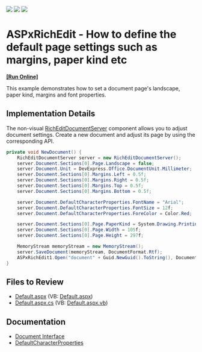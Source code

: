 <!-- default badges list -->
![](https://img.shields.io/endpoint?url=https://codecentral.devexpress.com/api/v1/VersionRange/128545359/16.1.4%2B)
[![](https://img.shields.io/badge/Open_in_DevExpress_Support_Center-FF7200?style=flat-square&logo=DevExpress&logoColor=white)](https://supportcenter.devexpress.com/ticket/details/T520406)
[![](https://img.shields.io/badge/📖_How_to_use_DevExpress_Examples-e9f6fc?style=flat-square)](https://docs.devexpress.com/GeneralInformation/403183)

# ASPxRichEdit - How to define the default page settings such as margins, paper kind etc
<!-- run online -->
**[[Run Online]](https://codecentral.devexpress.com/t520406/)**
<!-- run online end -->

This example demonstrates how to set a document page's landscape, paper kind, margins and font properties.

## Implementation Details

The non-visual [RichEditDocumentServer](https://docs.devexpress.com/OfficeFileAPI/DevExpress.XtraRichEdit.RichEditDocumentServer) component allows you to adjust document settings. Create a new document and adjust its page by using the corresponding API.

```csharp
private void NewDocument() {
    RichEditDocumentServer server = new RichEditDocumentServer();
    server.Document.Sections[0].Page.Landscape = false;
    server.Document.Unit = DevExpress.Office.DocumentUnit.Millimeter;
    server.Document.Sections[0].Margins.Left = 0.5f;
    server.Document.Sections[0].Margins.Right = 0.5f;
    server.Document.Sections[0].Margins.Top = 0.5f;
    server.Document.Sections[0].Margins.Bottom = 0.5f;

    server.Document.DefaultCharacterProperties.FontName = "Arial";
    server.Document.DefaultCharacterProperties.FontSize = 12f;
    server.Document.DefaultCharacterProperties.ForeColor = Color.Red;

    server.Document.Sections[0].Page.PaperKind = System.Drawing.Printing.PaperKind.Custom;
    server.Document.Sections[0].Page.Width = 105f;
    server.Document.Sections[0].Page.Height = 297f;

    MemoryStream memoryStream = new MemoryStream();
    server.SaveDocument(memoryStream, DocumentFormat.Rtf);
    ASPxRichEdit1.Open("document" + Guid.NewGuid().ToString(), DocumentFormat.Rtf, () => { return memoryStream.ToArray(); });
}
```

## Files to Review

* [Default.aspx](./CS/Default.aspx) (VB: [Default.aspx](./VB/Default.aspx))
* [Default.aspx.cs](./CS/Default.aspx.cs) (VB: [Default.aspx.vb](./VB/Default.aspx.vb))

## Documentation

* [Document Interface](https://docs.devexpress.com/OfficeFileAPI/DevExpress.XtraRichEdit.API.Native.Document)
* [DefaultCharacterProperties](https://docs.devexpress.com/OfficeFileAPI/DevExpress.XtraRichEdit.API.Native.Document.DefaultCharacterProperties)

